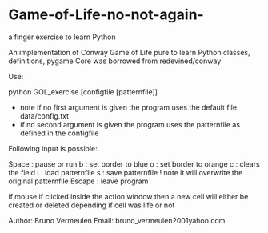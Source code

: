 # Game-of-Life-no-not-again-
a finger exercise to learn Python

An implementation of Conway Game of Life pure to learn Python classes, definitions, pygame
Core was borrowed from redevined/conway

Use:
 
 python GOL_exercise [configfile [patternfile]]
 
   - note if no first argument is given the program uses the default file data/config.txt
   - if no second argument is given the program uses the patternfile as defined in the configfile
   
 Following input is possible:
 
 Space  : pause or run
 b      : set border to blue
 o      : set border to orange
 c      : clears the field
 l      : load patternfile
 s      : save patternfile ! note it will overwrite the original patternfile
 Escape : leave program

 if mouse if clicked inside the action window then a new cell will either be created or deleted depending if cell was life or not
 
 Author: Bruno Vermeulen
 Email: bruno_vermeulen2001yahoo.com
 
